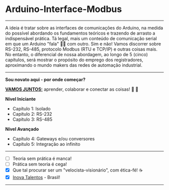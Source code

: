 # Arduino-Interface-Modbus
***
A ideia é tratar sobre as interfaces de comunicações do Arduino, na medida do possível abordando os fundamentos teóricos e trazendo de arrasto a indispensável prática. Tá legal, mais um conteúdo de comunicação serial em que um Arduino "fala" :man_facepalming: com outro. Sim e não! Vamos discorrer sobre RS-232, RS-485, protocolo Modbus (RTU e TCP/IP) e outras coisas mais. No entanto, o diferencial de nossa abordagem, ao longo de 5 (cinco) capítulos, será mostrar o propósito do emprego dos registradores, aproximando o mundo makers das redes de automação industrial.

***
**Sou novato aqui - por onde começar?**

[**VAMOS JUNTOS:**](https://github.com/Mario-Camara/IoT-LPWAN-LoRa-LoRaWAN/wiki/Capa:-modula%C3%A7%C3%A3o-LoRA,-protocolo-LoRaWAN-e-um-ecossistema-a-mais.) aprender, colaborar e conectar as coisas! :fist_right: :fist_left:

**Nível Iniciante**
- Capítulo 1: Isolado
- Capítulo 2: RS-232
- Capítulo 3: RS-485

**Nível Avançado**
- Capítulo 4: Gateways e/ou conversores
- Capítulo 5: Integração ao infinito

***
- [ ] Teoria sem prática é manca!
- [ ] Prática sem teoria é cega!
- [x] Que tal procurar ser um "velocista-visionário", com ética-fé!   :coffee:
- [x] [Inova Talentos](https://www.portaldaindustria.com.br/inovatalentos/) - Brasil!
*** 
